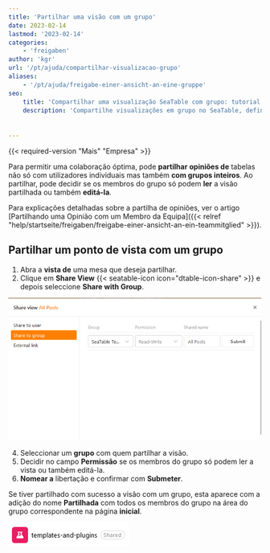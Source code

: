 ```yaml
---
title: 'Partilhar uma visão com um grupo'
date: 2023-02-14
lastmod: '2023-02-14'
categories:
    - 'freigaben'
author: 'kgr'
url: '/pt/ajuda/compartilhar-visualizacao-grupo'
aliases:
    - '/pt/ajuda/freigabe-einer-ansicht-an-eine-gruppe'
seo:
    title: 'Compartilhar uma visualização SeaTable com grupo: tutorial'
    description: 'Compartilhe visualizações em grupo no SeaTable, defina permissões de leitura/edição, nomeie e facilite a colaboração.'


---
```


{{< required-version "Mais" "Empresa" >}}

Para permitir uma colaboração óptima, pode **partilhar** **opiniões de** tabelas não só com utilizadores individuais mas também **com grupos inteiros**. Ao partilhar, pode decidir se os membros do grupo só podem **ler** a visão partilhada ou também **editá-la**.

Para explicações detalhadas sobre a partilha de opiniões, ver o artigo [Partilhando uma Opinião com um Membro da Equipa]({{< relref "help/startseite/freigaben/freigabe-einer-ansicht-an-ein-teammitglied" >}}).

## Partilhar um ponto de vista com um grupo

1. Abra a **vista de** uma mesa que deseja partilhar.
2. Clique em **Share View** {{< seatable-icon icon="dtable-icon-share" >}} e depois seleccione **Share with Group**.

![Partilhar uma visão com um grupo](images/Freigabe-einer-Ansicht-an-eine-Gruppe.png)

4. Seleccionar um **grupo** com quem partilhar a visão.
5. Decidir no campo **Permissão** se os membros do grupo só podem ler a vista ou também editá-la.
6. **Nomear a** libertação e confirmar com **Submeter**.

Se tiver partilhado com sucesso a visão com um grupo, esta aparece com a adição do nome **Partilhada** com todos os membros do grupo na área do grupo correspondente na página **inicial**.

![Vista dividida em grupo na página inicial](images/Geteilte-Ansicht-in-einer-Gruppe-auf-der-Startseite.png)
